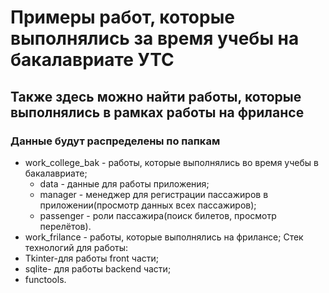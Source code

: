 # Примеры работ, которые выполнялись за время учебы на бакалавриате УТС
## Также здесь можно найти работы, которые выполнялись в рамках работы на фрилансе
### Данные будут распределены по папкам 
* work_college_bak - работы, которые выполнялись во время учебы в бакалавриате;
  * data - данные для работы приложения;
  * manager - менеджер для регистрации пассажиров в приложении(просмотр данных всех пассажиров);
  * passenger - роли пассажира(поиск билетов, просмотр перелётов).
* work_frilance - работы, которые выполнялись на фрилансе;
Стек технологий для работы:
* Tkinter-для работы front части;
* sqlite- для работы backend части;
* functools.
